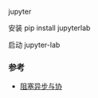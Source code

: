 jupyter 

安装
pip install jupyterlab

启动
jupyter-lab

### 参考
* [阻塞异步与协](https://blog.hszofficial.site/TutorialForPython/%E8%AF%AD%E6%B3%95%E7%AF%87/%E6%B5%81%E7%A8%8B%E6%8E%A7%E5%88%B6/%E9%98%BB%E5%A1%9E%E5%BC%82%E6%AD%A5%E4%B8%8E%E5%8D%8F%E7%A8%8B.html)